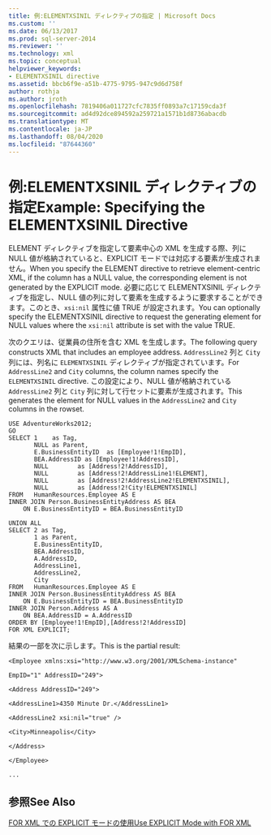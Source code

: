 ```yaml
---
title: 例:ELEMENTXSINIL ディレクティブの指定 | Microsoft Docs
ms.custom: ''
ms.date: 06/13/2017
ms.prod: sql-server-2014
ms.reviewer: ''
ms.technology: xml
ms.topic: conceptual
helpviewer_keywords:
- ELEMENTXSINIL directive
ms.assetid: bbcb6f9e-a51b-4775-9795-947c9d6d758f
author: rothja
ms.author: jroth
ms.openlocfilehash: 7819406a011727cfc7835ff0893a7c17159cda3f
ms.sourcegitcommit: ad4d92dce894592a259721a1571b1d8736abacdb
ms.translationtype: MT
ms.contentlocale: ja-JP
ms.lasthandoff: 08/04/2020
ms.locfileid: "87644360"
---
```

# <a name="example-specifying-the-elementxsinil-directive"></a><span data-ttu-id="0caab-102">例:ELEMENTXSINIL ディレクティブの指定</span><span class="sxs-lookup"><span data-stu-id="0caab-102">Example: Specifying the ELEMENTXSINIL Directive</span></span>
  <span data-ttu-id="0caab-103">ELEMENT ディレクティブを指定して要素中心の XML を生成する際、列に NULL 値が格納されていると、EXPLICIT モードでは対応する要素が生成されません。</span><span class="sxs-lookup"><span data-stu-id="0caab-103">When you specify the ELEMENT directive to retrieve element-centric XML, if the column has a NULL value, the corresponding element is not generated by the EXPLICIT mode.</span></span> <span data-ttu-id="0caab-104">必要に応じて ELEMENTXSINIL ディレクティブを指定し、NULL 値の列に対して要素を生成するように要求することができます。このとき、`xsi:nil` 属性に値 TRUE が設定されます。</span><span class="sxs-lookup"><span data-stu-id="0caab-104">You can optionally specify the ELEMENTXSINIL directive to request the generating element for NULL values where the `xsi:nil` attribute is set with the value TRUE.</span></span>  
  
 <span data-ttu-id="0caab-105">次のクエリは、従業員の住所を含む XML を生成します。</span><span class="sxs-lookup"><span data-stu-id="0caab-105">The following query constructs XML that includes an employee address.</span></span> <span data-ttu-id="0caab-106">`AddressLine2` 列と `City` 列には、列名に `ELEMENTXSINIL` ディレクティブが指定されています。</span><span class="sxs-lookup"><span data-stu-id="0caab-106">For `AddressLine2` and `City` columns, the column names specify the `ELEMENTXSINIL` directive.</span></span> <span data-ttu-id="0caab-107">この設定により、NULL 値が格納されている `AddressLine2` 列と `City` 列に対して行セットに要素が生成されます。</span><span class="sxs-lookup"><span data-stu-id="0caab-107">This generates the element for NULL values in the `AddressLine2` and `City` columns in the rowset.</span></span>  
  
```  
USE AdventureWorks2012;  
GO  
SELECT 1    as Tag,  
       NULL as Parent,  
       E.BusinessEntityID  as [Employee!1!EmpID],  
       BEA.AddressID as [Employee!1!AddressID],  
       NULL        as [Address!2!AddressID],  
       NULL        as [Address!2!AddressLine1!ELEMENT],  
       NULL        as [Address!2!AddressLine2!ELEMENTXSINIL],  
       NULL        as [Address!2!City!ELEMENTXSINIL]  
FROM   HumanResources.Employee AS E  
INNER JOIN Person.BusinessEntityAddress AS BEA  
    ON E.BusinessEntityID = BEA.BusinessEntityID  
  
UNION ALL  
SELECT 2 as Tag,  
       1 as Parent,  
       E.BusinessEntityID,  
       BEA.AddressID,  
       A.AddressID,  
       AddressLine1,   
       AddressLine2,  
       City   
FROM   HumanResources.Employee AS E  
INNER JOIN Person.BusinessEntityAddress AS BEA  
    ON E.BusinessEntityID = BEA.BusinessEntityID  
INNER JOIN Person.Address AS A  
    ON BEA.AddressID = A.AddressID  
ORDER BY [Employee!1!EmpID],[Address!2!AddressID]  
FOR XML EXPLICIT;  
```  
  
 <span data-ttu-id="0caab-108">結果の一部を次に示します。</span><span class="sxs-lookup"><span data-stu-id="0caab-108">This is the partial result:</span></span>  
  
 `<Employee xmlns:xsi="http://www.w3.org/2001/XMLSchema-instance"`  
  
 `EmpID="1" AddressID="249">`  
  
 `<Address AddressID="249">`  
  
 `<AddressLine1>4350 Minute Dr.</AddressLine1>`  
  
 `<AddressLine2 xsi:nil="true" />`  
  
 `<City>Minneapolis</City>`  
  
 `</Address>`  
  
 `</Employee>`  
  
 `...`  
  
## <a name="see-also"></a><span data-ttu-id="0caab-109">参照</span><span class="sxs-lookup"><span data-stu-id="0caab-109">See Also</span></span>  
 [<span data-ttu-id="0caab-110">FOR XML での EXPLICIT モードの使用</span><span class="sxs-lookup"><span data-stu-id="0caab-110">Use EXPLICIT Mode with FOR XML</span></span>](use-explicit-mode-with-for-xml.md)  
  
  
